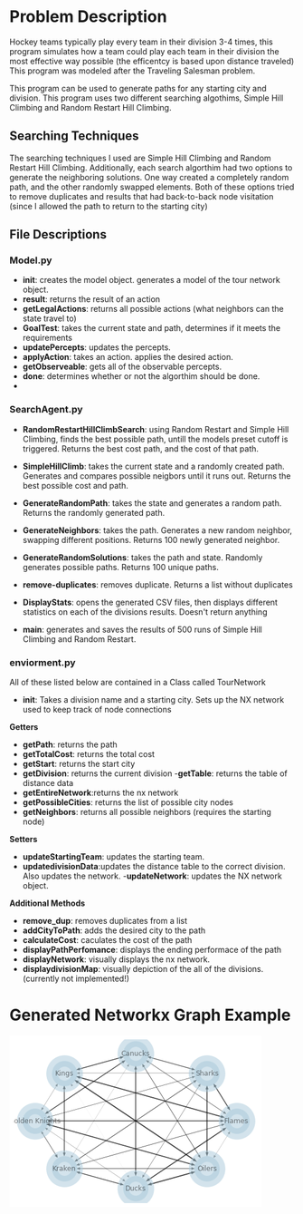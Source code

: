 
# Problem Description 
Hockey teams typically play every team in their division 3-4 times, this program simulates how a team could play each team in their division the most effective way possible (the efficentcy is based upon distance traveled) This program was modeled after the Traveling Salesman problem. 

This program can be used to generate paths for any starting city and division. This program uses two different searching algothims, Simple Hill Climbing and Random Restart Hill Climbing. 

## Searching Techniques
The searching techniques I used are Simple Hill Climbing and Random Restart Hill Climbing. Additionally, each search algorthim had two options to generate the neighboring solutions. One way created a completely random path, and the other randomly swapped elements. Both of these options tried to remove duplicates and results that had back-to-back node visitation (since I allowed the path to return to the starting city)

## File Descriptions

### Model.py
- __init__: creates the model object. generates a model of the tour network object.
- __result__: returns the result of an action 
- __getLegalActions__: returns all possible actions (what neighbors can the state travel to)
- __GoalTest__: takes the current state and path, determines if it meets the requirements
- __updatePercepts__: updates the percepts.
- __applyAction__: takes an action. applies the desired action.
- __getObserveable__: gets all of the observable percepts.
- __done__: determines whether or not the algorthim should be done.
-
### SearchAgent.py
- __RandomRestartHillClimbSearch__: using Random Restart and Simple Hill Climbing, finds the best possible path, untill the models preset cutoff is triggered. Returns the best cost path, and the cost of that path.

- __SimpleHillClimb__: takes the current state and a randomly created path. Generates and compares possible neigbors until it runs out. Returns the best possible cost and path. 

- __GenerateRandomPath__: takes the state and generates a random path. Returns the randomly generated path.

- __GenerateNeighbors__: takes the path. Generates a new random neighbor, swapping different positions. Returns 100 newly generated neighbor.

- __GenerateRandomSolutions__: takes the path and state. Randomly generates possible paths. Returns 100 unique paths.

- __remove-duplicates__: removes duplicate. Returns a list without duplicates

- __DisplayStats__: opens the generated CSV files, then displays different statistics on each of the divisions results. Doesn't return anything 

- __main__: generates and saves the results of 500 runs of Simple Hill Climbing and Random Restart.


### enviorment.py
All of these listed below are contained in a Class called TourNetwork
- __init__: Takes a division name and a starting city. Sets up the NX network used to keep track of node connections

__Getters__
- __getPath__: returns the path
- __getTotalCost__: returns the total cost
- __getStart__: returns the start city
- __getDivision__: returns the current division
-__getTable__: returns the table of distance data 
- __getEntireNetwork__:returns the nx network
- __getPossibleCities__: returns the list of possible city nodes 
- __getNeighbors__: returns all possible neighbors (requires the starting node)

__Setters__
- __updateStartingTeam__: updates the starting team. 
- __updatedivisionData__:updates the distance table to the correct division. Also updates the network.
-__updateNetwork__: updates the NX network object.

__Additional Methods__
- __remove_dup__: removes duplicates from a list
- __addCityToPath__: adds the desired city to the path
- __calculateCost__: caculates the cost of the path
- __displayPathPerfomance__: displays the ending performace of the path
- __displayNetwork__: visually displays the nx network.
- __displaydivisionMap__: visually depiction of the all of the divisions. (currently not implemented!)


# Generated Networkx Graph Example
![Pacific Division](/Digital%20Assets/Pacific_Division_Connections.png)
